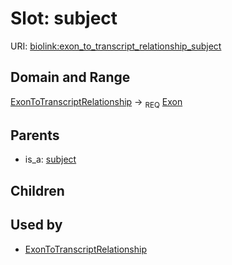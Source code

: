 # Slot: subject




URI: [biolink:exon_to_transcript_relationship_subject](https://w3id.org/biolink/vocab/exon_to_transcript_relationship_subject)
## Domain and Range

[ExonToTranscriptRelationship](ExonToTranscriptRelationship.md) ->  <sub>REQ</sub> [Exon](Exon.md)
## Parents

 *  is_a: [subject](sequence_feature_relationship_subject.md)
## Children

## Used by

 * [ExonToTranscriptRelationship](ExonToTranscriptRelationship.md)
